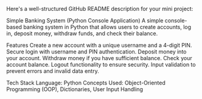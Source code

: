 
Here's a well-structured GitHub README description for your mini project:

Simple Banking System (Python Console Application)
A simple console-based banking system in Python that allows users to create accounts, log in, deposit money, withdraw funds, and check their balance.

Features
 Create a new account with a unique username and a 4-digit PIN.
 Secure login with username and PIN authentication.
 Deposit money into your account.
 Withdraw money if you have sufficient balance.
 Check your account balance.
 Logout functionality to ensure security.
 Input validation to prevent errors and invalid data entry.

Tech Stack
Language: Python
Concepts Used: Object-Oriented Programming (OOP), Dictionaries, User Input Handling
